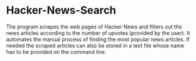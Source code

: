 # Hacker-News-Search
The program scrapes the web pages of Hacker News and filters out the news articles according to the number of upvotes (provided by the user). It automates the manual process of finding the most popular news articles. If needed the scraped articles can also be stored in a text file whose name has to be provided on the command line.
